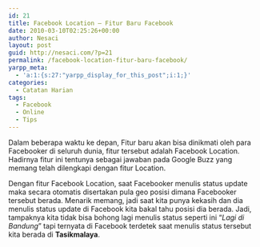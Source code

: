 ```yaml
---
id: 21
title: Facebook Location – Fitur Baru Facebook
date: 2010-03-10T02:25:26+00:00
author: Nesaci
layout: post
guid: http://nesaci.com/?p=21
permalink: /facebook-location-fitur-baru-facebook/
yarpp_meta:
  - 'a:1:{s:27:"yarpp_display_for_this_post";i:1;}'
categories:
  - Catatan Harian
tags:
  - Facebook
  - Online
  - Tips
---
```

Dalam beberapa waktu ke depan, Fitur baru akan bisa dinikmati oleh para Facebooker di seluruh dunia, fitur tersebut adalah Facebook Location. Hadirnya fitur ini tentunya sebagai jawaban pada Google Buzz yang memang telah dilengkapi dengan fitur Location.

Dengan fitur Facebook Location, saat Facebooker menulis status update maka secara otomatis disertakan pula geo posisi dimana Facebooker tersebut berada. Menarik memang, jadi saat kita punya kekasih dan dia menulis status update di Facebook kita bakal tahu posisi dia berada. Jadi, tampaknya kita tidak bisa bohong lagi menulis status seperti ini “_Lagi di Bandung_” tapi ternyata di Facebook terdetek saat menulis status tersebut kita berada di **Tasikmalaya**.